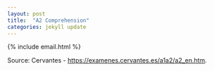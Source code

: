 ```yaml
---
layout: post
title:  "A2 Comprehension"
categories: jekyll update
---
```

{% include email.html %}

Source: Cervantes - https://examenes.cervantes.es/a1a2/a2_en.htm. 
